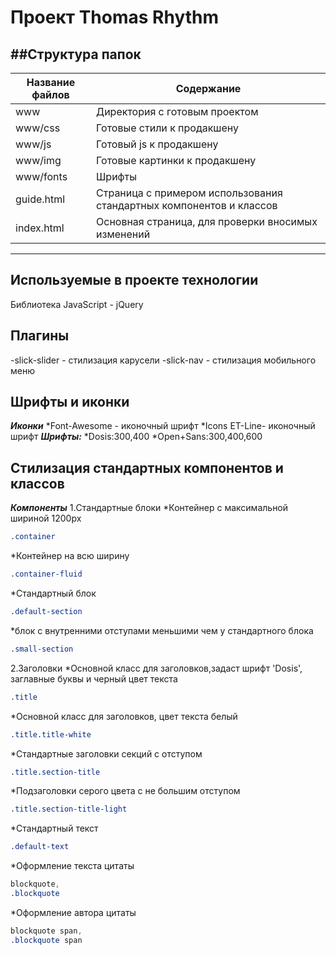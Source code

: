 Проект Thomas Rhythm
=====================
##Структура папок
---
Название файлов | Содержание
----------------|----------------------
www             | Директория с готовым проектом
www/css         | Готовые стили к продакшену
www/js          | Готовый js к продакшену
www/img         | Готовые картинки к продакшену
www/fonts       | Шрифты            
guide.html      | Страница с примером использования стандартных компонентов и классов
index.html      | Основная страница, для проверки вносимых изменений
---

Используемые в проекте технологии
------------------------
Библиотека JavaScript - jQuery

Плагины
------------------------
-slick-slider - стилизация карусели
-slick-nav - стилизация мобильного меню

Шрифты и иконки
------------------------
***Иконки***
*Font-Awesome - иконочный шрифт
*Icons ET-Line- иконочный шрифт
***Шрифты:***
*Dosis:300,400
*Open+Sans:300,400,600

Стилизация стандартных компонентов и классов
------------------------
***Компоненты***
1.Cтандартные блоки
*Контейнер с максимальной шириной 1200px
```css
.container
```
*Контейнер на всю ширину
```css
.container-fluid
```
*Стандартный блок
```css
.default-section
```
*блок с внутренними отступами меньшими чем у стандартного блока
```css
.small-section
```
2.Заголовки
*Основной класс для заголовков,задаст шрифт 'Dosis', заглавные буквы и черный цвет текста
```css
.title
```
*Основной класс для заголовков, цвет текста белый 
```css
.title.title-white
```
*Стандартные заголовки секций с отступом
```css
.title.section-title
```
*Подзаголовки серого цвета с не большим отступом
```css
.title.section-title-light
```
*Стандартный текст
```css
.default-text
```
*Оформление текста цитаты
```css
blockquote,
.blockquote
```
*Оформление автора цитаты
```css
blockquote span,
.blockquote span
```



